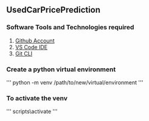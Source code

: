 ## UsedCarPricePrediction

### Software Tools and Technologies required

1. [Github Account](https://github.com)
2. [VS Code IDE](https://code.visualstudio.com)
3. [Git CLI](https://git-scm.com/book/en/v2/Getting-Started-The-Command-Line)


### Create a python virtual environment
'''
python -m venv /path/to/new/virtual/environment
'''
### To activate the venv
'''
scripts\activate
'''
